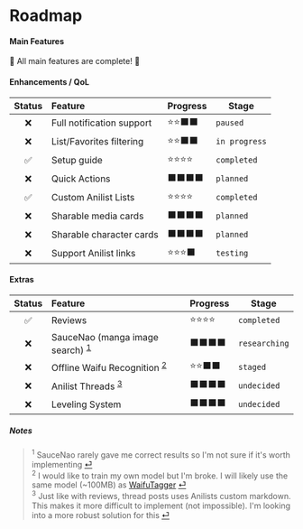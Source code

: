 # Roadmap

#### Main Features
🎉 All main features are complete! 🎉


#### Enhancements / QoL
| Status | Feature                   | Progress | Stage         |
| :----: | :------------------------ | -------- | ------------- |
|   ❌    | Full notification support | ⭐⭐⬛⬛     | `paused`      |
|   ❌    | List/Favorites filtering  | ⭐⭐⬛⬛     | `in progress` |
|   ✅    | Setup guide               | ⭐⭐⭐⭐     | `completed`   |
|   ❌    | Quick Actions             | ⬛⬛⬛⬛     | `planned`     |
|   ✅    | Custom Anilist Lists      | ⭐⭐⭐⭐     | `completed`   |
|   ❌    | Sharable media cards      | ⬛⬛⬛⬛     | `planned`     |
|   ❌    | Sharable character cards  | ⬛⬛⬛⬛     | `planned`     |
|   ❌    | Support Anilist links     | ⭐⭐⭐⬛     | `testing`     |

#### Extras
| Status | Feature                                                   | Progress | Stage         |
| :----: | :-------------------------------------------------------- | -------- | ------------- |
|   ✅    | Reviews                                                   | ⭐⭐⭐⭐     | `completed`   |
|   ❌    | SauceNao (manga image search) <sup id="a1">[1](#f1)</sup> | ⬛⬛⬛⬛     | `researching` |
|   ❌    | Offline Waifu Recognition  <sup id="a2">[2](#f2)</sup>    | ⭐⭐⬛⬛     | `staged`      |
|   ❌    | Anilist Threads <sup id="a3">[3](#f3)</sup>               | ⬛⬛⬛⬛     | `undecided`   |
|   ❌    | Leveling System                                           | ⬛⬛⬛⬛     | `undecided`   |

##### Notes
> <sup id="f1">1</sup> SauceNao rarely gave me correct results so I'm not sure if it's worth implementing [⏎](#a1)  
> <sup id="f2">2</sup> I would like to train my own model but I'm broke. I will likely use the same model (~100MB) as [WaifuTagger](https://github.com/KuzuLabz/WaifuTagger) [⏎](#a2)  
> <sup id="f3">3</sup> Just like with reviews, thread posts uses Anilists custom markdown. This makes it more difficult to implement (not impossible). I'm looking into a more robust solution for this [⏎](#a3)